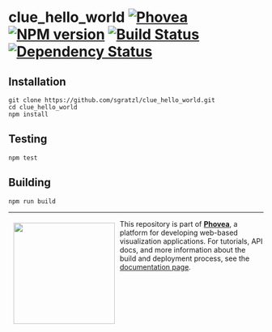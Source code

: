 clue_hello_world [![Phovea][phovea-image]][phovea-url] [![NPM version][npm-image]][npm-url] [![Build Status][travis-image]][travis-url] [![Dependency Status][daviddm-image]][daviddm-url]
=====================



Installation
------------

```
git clone https://github.com/sgratzl/clue_hello_world.git
cd clue_hello_world
npm install
```

Testing
-------

```
npm test
```

Building
--------

```
npm run build
```



***

<a href="https://caleydo.org"><img src="http://caleydo.org/assets/images/logos/caleydo.svg" align="left" width="200px" hspace="10" vspace="6"></a>
This repository is part of **[Phovea](http://phovea.caleydo.org/)**, a platform for developing web-based visualization applications. For tutorials, API docs, and more information about the build and deployment process, see the [documentation page](http://caleydo.org/documentation/).


[phovea-image]: https://img.shields.io/badge/Phovea-Application-1BA64E.svg
[phovea-url]: https://phovea.caleydo.org
[npm-image]: https://badge.fury.io/js/clue_hello_world.svg
[npm-url]: https://npmjs.org/package/clue_hello_world
[travis-image]: https://travis-ci.org/sgratzl/clue_hello_world.svg?branch=master
[travis-url]: https://travis-ci.org/sgratzl/clue_hello_world
[daviddm-image]: https://david-dm.org/sgratzl/clue_hello_world.svg?theme=shields.io
[daviddm-url]: https://david-dm.org/sgratzl/clue_hello_world
